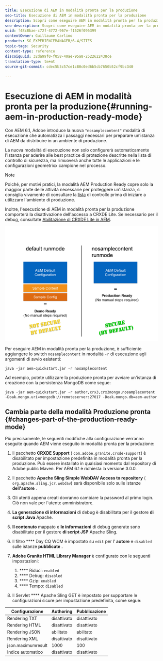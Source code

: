 ```yaml
---
title: Esecuzione di AEM in modalità pronta per la produzione
seo-title: Esecuzione di AEM in modalità pronta per la produzione
description: Scopri come eseguire AEM in modalità pronta per la produzione.
seo-description: Scopri come eseguire AEM in modalità pronta per la produzione.
uuid: f48c8bae-c72f-4772-967e-f1526f096399
contentOwner: Guillaume Carlino
products: SG_EXPERIENCEMANAGER/6.4/SITES
topic-tags: Security
content-type: reference
discoiquuid: 32da99f0-f058-40ae-95a8-2522622438ce
translation-type: tm+mt
source-git-commit: cdec5b3c57ce1c80c0ed6b5cb7650b52cf9bc340

---
```



# Esecuzione di AEM in modalità pronta per la produzione{#running-aem-in-production-ready-mode}

Con AEM 6.1, Adobe introduce la nuova `"nosamplecontent"` modalità di esecuzione che automatizza i passaggi necessari per preparare un’istanza di AEM da distribuire in un ambiente di produzione.

La nuova modalità di esecuzione non solo configurerà automaticamente l&#39;istanza per aderire alle best practice di protezione descritte nella lista di controllo di sicurezza, ma rimuoverà anche tutte le applicazioni e le configurazioni geometrixx campione nel processo.

>[!NOTE]
>
>Poiché, per motivi pratici, la modalità AEM Production Ready copre solo la maggior parte delle attività necessarie per proteggere un&#39;istanza, si consiglia vivamente di consultare la [lista](/help/sites-administering/security-checklist.md) di controllo prima di iniziare a utilizzare l&#39;ambiente di produzione.
>
>Inoltre, l&#39;esecuzione di AEM in modalità pronta per la produzione comporterà la disattivazione dell&#39;accesso a CRXDE Lite. Se necessario per il debug, consultate [Abilitazione di CRXDE Lite in AEM](/help/sites-administering/enabling-crxde-lite.md).

![chlimage_1-83](assets/chlimage_1-83.png)

Per eseguire AEM in modalità pronta per la produzione, è sufficiente aggiungere lo switch `nosamplecontent` in modalità `-r` di esecuzione agli argomenti di avvio esistenti:

```shell
java -jar aem-quickstart.jar -r nosamplecontent
```

Ad esempio, potete utilizzare la produzione pronta per avviare un&#39;istanza di creazione con la persistenza MongoDB come segue:

```shell
java -jar aem-quickstart.jar -r author,crx3,crx3mongo,nosamplecontent -Doak.mongo.uri=mongodb://remoteserver:27017 -Doak.mongo.db=aem-author
```

## Cambia parte della modalità Produzione pronta {#changes-part-of-the-production-ready-mode}

Più precisamente, le seguenti modifiche alla configurazione verranno eseguite quando AEM viene eseguito in modalità pronta per la produzione:

1. Il pacchetto **CRXDE Support** ( `com.adobe.granite.crxde-support`) è disabilitato per impostazione predefinita in modalità pronta per la produzione. Può essere installato in qualsiasi momento dal repository di Adobe public Maven. Per AEM 6.1 è richiesta la versione 3.0.0.

1. Il pacchetto **Apache Sling Simple WebDAV Access to repository** ( `org.apache.sling.jcr.webdav`) sarà disponibile solo sulle istanze **dell&#39;autore** .

1. Gli utenti appena creati dovranno cambiare la password al primo login. Ciò non vale per l&#39;utente amministratore.
1. **La generazione di informazioni** di debug è disabilitata per il gestore **di script Java** Apache.

1. **Il contenuto** mappato e **le informazioni** di debug generate sono disabilitate per il gestore **di script JSP** Apache Sling.

1. Il filtro **** Day CQ WCM è impostato su `edit` per l’ **autore** e `disabled` sulle istanze **pubblicate** .

1. **Adobe Granite HTML Library Manager** è configurato con le seguenti impostazioni:

   1. **** Riduci: `enabled`
   1. **** Debug: `disabled`
   1. **** Gzip: `enabled`
   1. **** Tempo: `disabled`

1. Il Servlet **** Apache Sling GET è impostato per supportare le configurazioni sicure per impostazione predefinita, come segue:

| **Configurazione** | **Authoring** | **Pubblicazione** |
|---|---|---|
| Rendering TXT | disattivato | disattivato |
| Rendering HTML | disattivato | disattivato |
| Rendering JSON | abilitato | abilitato |
| Rendering XML | disattivato | disattivato |
| json.maximumresult | 1000 | 100 |
| Indice automatico | disattivato | disattivato |

